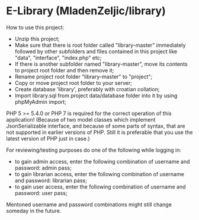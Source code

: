 # E-Library (MladenZeljic/library)

How to use this project:
  - Unzip this project;
  - Make sure that there is root folder called "library-master" immediately followed by other subfolders and files contained in this 
    project like "data", "interface", "index.php" etc;
  - If there is another subfolder named "library-master", move its contents to project root folder and then remove it;
  - Rename project root folder "library-master" to "project";
  - Copy or move project root folder to your server;
  - Create database 'library', preferably with croatian collation; 
  - Import library.sql from project data/database folder into it by using phpMyAdmin import;

PHP 5 >= 5.4.0 or PHP 7 is required for the correct operation of this application! 
(Because of two model classes which implement JsonSerializable interface, and because of some parts of syntax, that are not supported in earlier versions of PHP. Still it is preferable that you use the latest version of PHP just in case.)

For reviewing/testing purposes do one of the following while logging in:
  
  - to gain admin access, enter the following combination of username and password: admin pass;
  - to gain librarian access, enter the following combination of username and password: librarian pass;
  - to gain user access, enter the following combination of username and password: user pass;

Mentoned username and password combinations might still change someday in the future.
